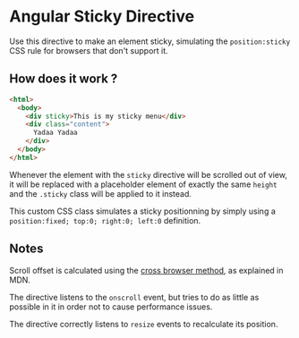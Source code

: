 # Angular Sticky Directive

Use this directive to make an element sticky, simulating the `position:sticky`
CSS rule for browsers that don't support it.

## How does it work ?

```html
<html>
  <body>
    <div sticky>This is my sticky menu</div>
    <div class="content">
      Yadaa Yadaa
    </div>
  </body>
</html>
```

Whenever the element with the `sticky` directive will be scrolled out of view,
it will be replaced with a placeholder element of exactly the same `height` and
the `.sticky` class will be applied to it instead.

This custom CSS class simulates a sticky positionning by simply using
a `position:fixed; top:0; right:0; left:0` definition.

## Notes

Scroll offset is calculated using the [cross browser
method](https://developer.mozilla.org/en-US/docs/Web/API/Window.scrollY), as
explained in MDN.

The directive listens to the `onscroll` event, but tries to do as little as
possible in it in order not to cause performance issues.

The directive correctly listens to `resize` events to recalculate its position.

